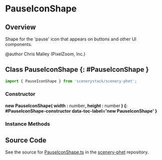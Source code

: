 # PauseIconShape

## Overview

Shape for the 'pause' icon that appears on buttons and other UI components.

@author Chris Malley (PixelZoom, Inc.)

## Class PauseIconShape {: #PauseIconShape }


```js
import { PauseIconShape } from 'scenerystack/scenery-phet';
```
### Constructor

#### new PauseIconShape( width : <span style="font-weight: 400;"><span style="color: hsla(calc(var(--md-hue) + 180deg),80%,40%,1);">number</span></span>, height : <span style="font-weight: 400;"><span style="color: hsla(calc(var(--md-hue) + 180deg),80%,40%,1);">number</span></span> ) {: #PauseIconShape-constructor data-toc-label='new PauseIconShape' }

### Instance Methods





## Source Code

See the source for [PauseIconShape.ts](https://github.com/phetsims/scenery-phet/blob/main/js/PauseIconShape.ts) in the [scenery-phet](https://github.com/phetsims/scenery-phet) repository.
